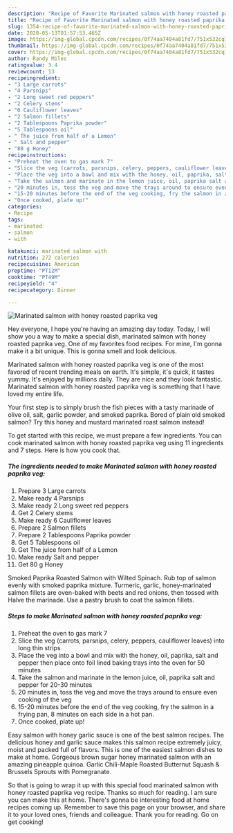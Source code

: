 ```yaml
---
description: "Recipe of Favorite Marinated salmon with honey roasted paprika veg"
title: "Recipe of Favorite Marinated salmon with honey roasted paprika veg"
slug: 1354-recipe-of-favorite-marinated-salmon-with-honey-roasted-paprika-veg
date: 2020-05-13T01:57:53.465Z
image: https://img-global.cpcdn.com/recipes/0f74aa7404a81fd7/751x532cq70/marinated-salmon-with-honey-roasted-paprika-veg-recipe-main-photo.jpg
thumbnail: https://img-global.cpcdn.com/recipes/0f74aa7404a81fd7/751x532cq70/marinated-salmon-with-honey-roasted-paprika-veg-recipe-main-photo.jpg
cover: https://img-global.cpcdn.com/recipes/0f74aa7404a81fd7/751x532cq70/marinated-salmon-with-honey-roasted-paprika-veg-recipe-main-photo.jpg
author: Randy Miles
ratingvalue: 3.4
reviewcount: 13
recipeingredient:
- "3 Large carrots"
- "4 Parsnips"
- "2 Long sweet red peppers"
- "2 Celery stems"
- "6 Cauliflower leaves"
- "2 Salmon fillets"
- "2 Tablespoons Paprika powder"
- "5 Tablespoons oil"
- " The juice from half of a Lemon"
- " Salt and pepper"
- "80 g Honey"
recipeinstructions:
- "Preheat the oven to gas mark 7"
- "Slice the veg (carrots, parsnips, celery, peppers, cauliflower leaves) into long thin strips"
- "Place the veg into a bowl and mix with the honey, oil, paprika, salt and pepper then place onto foil lined baking trays into the oven for 50 minutes"
- "Take the salmon and marinate in the lemon juice, oil, paprika salt and pepper for 20-30 minutes"
- "20 minutes in, toss the veg and move the trays around to ensure even cooking of the veg"
- "15-20 minutes before the end of the veg cooking, fry the salmon in a frying pan, 8 minutes on each side in a hot pan."
- "Once cooked, plate up!"
categories:
- Recipe
tags:
- marinated
- salmon
- with

katakunci: marinated salmon with 
nutrition: 272 calories
recipecuisine: American
preptime: "PT12M"
cooktime: "PT49M"
recipeyield: "4"
recipecategory: Dinner

---
```



![Marinated salmon with honey roasted paprika veg](https://img-global.cpcdn.com/recipes/0f74aa7404a81fd7/751x532cq70/marinated-salmon-with-honey-roasted-paprika-veg-recipe-main-photo.jpg)

Hey everyone, I hope you're having an amazing day today. Today, I will show you a way to make a special dish, marinated salmon with honey roasted paprika veg. One of my favorites food recipes. For mine, I'm gonna make it a bit unique. This is gonna smell and look delicious.

Marinated salmon with honey roasted paprika veg is one of the most favored of recent trending meals on earth. It's simple, it's quick, it tastes yummy. It's enjoyed by millions daily. They are nice and they look fantastic. Marinated salmon with honey roasted paprika veg is something that I have loved my entire life.

Your first step is to simply brush the fish pieces with a tasty marinade of olive oil, salt, garlic powder, and smoked paprika. Bored of plain old smoked salmon? Try this honey and mustard marinated roast salmon instead!


To get started with this recipe, we must prepare a few ingredients. You can cook marinated salmon with honey roasted paprika veg using 11 ingredients and 7 steps. Here is how you cook that.

<!--inarticleads1-->

##### The ingredients needed to make Marinated salmon with honey roasted paprika veg:

1. Prepare 3 Large carrots
1. Make ready 4 Parsnips
1. Make ready 2 Long sweet red peppers
1. Get 2 Celery stems
1. Make ready 6 Cauliflower leaves
1. Prepare 2 Salmon fillets
1. Prepare 2 Tablespoons Paprika powder
1. Get 5 Tablespoons oil
1. Get  The juice from half of a Lemon
1. Make ready  Salt and pepper
1. Get 80 g Honey


Smoked Paprika Roasted Salmon with Wilted Spinach. Rub top of salmon evenly with smoked paprika mixture. Turmeric, garlic, honey-marinated salmon fillets are oven-baked with beets and red onions, then tossed with Halve the marinade. Use a pastry brush to coat the salmon fillets. 

<!--inarticleads2-->

##### Steps to make Marinated salmon with honey roasted paprika veg:

1. Preheat the oven to gas mark 7
1. Slice the veg (carrots, parsnips, celery, peppers, cauliflower leaves) into long thin strips
1. Place the veg into a bowl and mix with the honey, oil, paprika, salt and pepper then place onto foil lined baking trays into the oven for 50 minutes
1. Take the salmon and marinate in the lemon juice, oil, paprika salt and pepper for 20-30 minutes
1. 20 minutes in, toss the veg and move the trays around to ensure even cooking of the veg
1. 15-20 minutes before the end of the veg cooking, fry the salmon in a frying pan, 8 minutes on each side in a hot pan.
1. Once cooked, plate up!


Easy salmon with honey garlic sauce is one of the best salmon recipes. The delicious honey and garlic sauce makes this salmon recipe extremely juicy, moist and packed full of flavors. This is one of the easiest salmon dishes to make at home. Gorgeous brown sugar honey marinated salmon with an amazing pineapple quinoa. Garlic Chili-Maple Roasted Butternut Squash &amp; Brussels Sprouts with Pomegranate. 

So that is going to wrap it up with this special food marinated salmon with honey roasted paprika veg recipe. Thanks so much for reading. I am sure you can make this at home. There's gonna be interesting food at home recipes coming up. Remember to save this page on your browser, and share it to your loved ones, friends and colleague. Thank you for reading. Go on get cooking!
